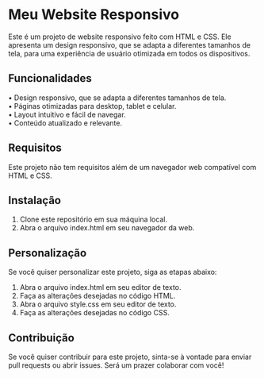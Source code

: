 # Meu Website Responsivo
Este é um projeto de website responsivo feito com HTML e CSS. Ele apresenta um design responsivo, que se adapta a diferentes tamanhos de tela, para uma experiência de usuário otimizada em todos os dispositivos.

## Funcionalidades
• Design responsivo, que se adapta a diferentes tamanhos de tela. </br>
• Páginas otimizadas para desktop, tablet e celular. </br>
• Layout intuitivo e fácil de navegar.</br>
• Conteúdo atualizado e relevante.

## Requisitos
Este projeto não tem requisitos além de um navegador web compatível com HTML e CSS.

## Instalação
1. Clone este repositório em sua máquina local.
2. Abra o arquivo index.html em seu navegador da web.

## Personalização
Se você quiser personalizar este projeto, siga as etapas abaixo:

1. Abra o arquivo index.html em seu editor de texto.
2. Faça as alterações desejadas no código HTML.
3. Abra o arquivo style.css em seu editor de texto.
4. Faça as alterações desejadas no código CSS.

## Contribuição
Se você quiser contribuir para este projeto, sinta-se à vontade para enviar pull requests ou abrir issues. Será um prazer colaborar com você!
